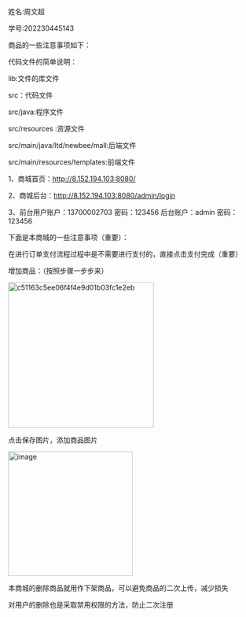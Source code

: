 姓名:周文超


学号:202230445143

商品的一些注意事项如下：

代码文件的简单说明：


lib:文件的库文件


src：代码文件


src/java:程序文件


src/resources :资源文件


src/main/java/ltd/newbee/mall:后端文件


src/main/resources/templates:前端文件

1、商城首页：http://8.152.194.103:8080/


2、商城后台：http://8.152.194.103:8080/admin/login


3、前台用户账户：13700002703  密码：123456  后台账户：admin 密码：123456


下面是本商城的一些注意事项（重要）：


在进行订单支付流程过程中是不需要进行支付的，直接点击支付完成（重要）


增加商品：（按照步骤一步步来）


<img width="296" alt="c51163c5ee06f4f4e9d01b03fc1e2eb" src="https://github.com/user-attachments/assets/6d7680a4-f10d-4d45-a842-a6b134f0c09c">


点击保存图片，添加商品图片


<img width="253" alt="image" src="https://github.com/user-attachments/assets/af07a35a-c888-4f6f-8440-4bdf74612097">


本商城的删除商品就用作下架商品，可以避免商品的二次上传，减少损失

对用户的删除也是采取禁用权限的方法，防止二次注册









